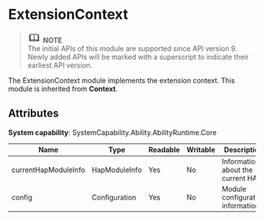 # ExtensionContext

> ![icon-note.gif](public_sys-resources/icon-note.gif) **NOTE**<br/>
> The initial APIs of this module are supported since API version 9. Newly added APIs will be marked with a superscript to indicate their earliest API version.


The ExtensionContext module implements the extension context. This module is inherited from **Context**.


## Attributes

**System capability**: SystemCapability.Ability.AbilityRuntime.Core

| Name | Type | Readable | Writable | Description | 
| -------- | -------- | -------- | -------- | -------- |
| currentHapModuleInfo | HapModuleInfo | Yes| No | Information about the current HAP. | 
| config   | Configuration | Yes| No | Module configuration information. |
